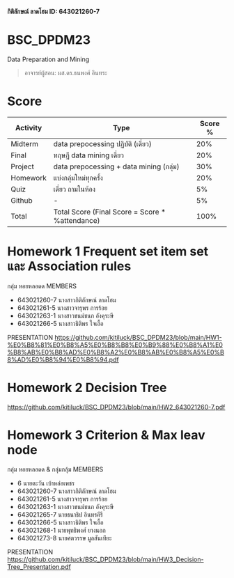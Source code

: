 **กิติลักษณ์ ลาดโฮม ID: 643021260-7**

# BSC_DPDM23
Data Preparation and Mining
> อาจารย์ผู้สอน: ผส.ดร.ธนพงศ์ อินทระ

# Score
Activity | Type | Score %
|--------|------|--------|
| Midterm | data prepocessing ปฏิบัติ (เดี่ยว) | 20% |
| Final | ทฤษฎี data mining เดี่ยว | 20% |
| Project | data prepocessing + data mining (กลุ่ม) | 30% |
| Homework | แบ่งกลุ่มใหม่ทุกครั้ง | 20% |
| Quiz | เดี่ยว ถามในห้อง | 5% |
| Github | - | 5% |
| Total | Total Score (Final Score = Score * %attendance) | 100% |

# Homework 1 Frequent set item set และ Association rules
กลุ่ม หอยหลอดด 
MEMBERS 
- 643021260-7 นางสาวกิติลักษณ์ ลาดโฮม
- 643021261-5 นางสาวจารุพร การร้อย
- 643021263-1 นางสาวชนม์ชนก อังคุระษี
- 643021266-5 นางสาวธิติพร ใจเอื้อ

PRESENTATION
https://github.com/kitiluck/BSC_DPDM23/blob/main/HW1-%E0%B8%81%E0%B8%A5%E0%B8%B8%E0%B9%88%E0%B8%A1%E0%B8%AB%E0%B8%AD%E0%B8%A2%E0%B8%AB%E0%B8%A5%E0%B8%AD%E0%B8%94%E0%B8%94.pdf

# Homework 2 Decision Tree
https://github.com/kitiluck/BSC_DPDM23/blob/main/HW2_643021260-7.pdf

# Homework 3 Criterion & Max leav node
กลุ่ม หอยหลอดด & กลุ่มกลุ้ม MEMBERS
- 6 นายตะวัน เบ้าหล่อเพชร
- 643021260-7 นางสาวกิติลักษณ์ ลาดโฮม
- 643021261-5 นางสาวจารุพร การร้อย
- 643021263-1 นางสาวชนม์ชนก อังคุระษี
- 643021265-7 นายธนาธิป อินทรคีรี
- 643021266-5 นางสาวธิติพร ใจเอื้อ
- 643021268-1 นายพุทธิพงศ์ ยางนอก
- 643021273-8 นายศตวรรษ มูลสันเทียะ

PRESENTATION
https://github.com/kitiluck/BSC_DPDM23/blob/main/HW3_Decision-Tree_Presentation.pdf
